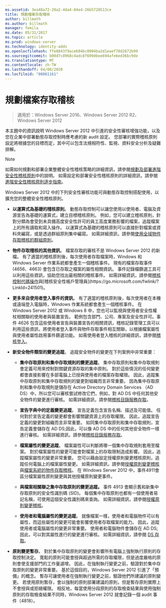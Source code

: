 ```yaml
---
ms.assetid: 3ea48a72-20a2-4da4-84e4-26b5728513ce
title: 規劃檔案存取稽核
author: billmath
ms.author: billmath
manager: femila
ms.date: 05/31/2017
ms.topic: article
ms.prod: windows-server
ms.technology: identity-adds
ms.openlocfilehash: ffe8843f9ace604bc0904ba2d1eaef78d2872b99
ms.sourcegitcommit: b00d7c8968c4adc8f699dbee694afe6ed36bc9de
ms.translationtype: MT
ms.contentlocale: zh-TW
ms.lasthandoff: 04/08/2020
ms.locfileid: "80861161"
---
```

# <a name="plan-for-file-access-auditing"></a>規劃檔案存取稽核

>適用於：Windows Server 2016、Windows Server 2012 R2、Windows Server 2012

本主題中的資訊說明 Windows Server 2012 中引進的安全性審核增強功能，以及您在企業中部署動態存取控制時應考慮的新 audit 設定。 您部署的實際稽核原則設定將根據您的目標而定，其中可以包含法規相符性、監視、資料安全分析及疑難排解。  
  
> [!NOTE]  
> 如需如何規劃和部署企業整體安全性稽核策略的詳細資訊，請參閱[規劃及部署進階安全性稽核原則](https://go.microsoft.com/fwlink/?LinkID=191139)中的說明。 如需設定和部署安全性稽核原則的詳細資訊，請參閱[進階安全性稽核原則逐步指南](https://go.microsoft.com/fwlink/?LinkID=191141)。  
  
Windows Server 2012 中的下列安全性審核功能可與動態存取控制搭配使用，以擴充您的整體安全性稽核原則。  
  
-   **以運算式為基礎的稽核原則**。 動態存取控制可以讓您使用以使用者、電腦及資源宣告為基礎的運算式，建立目標稽核原則。 例如，您可以建立稽核原則，針對分類為會受到未具備高度安全性許可的員工高度業務影響的檔案，追蹤檔案上的所有讀取和寫入操作。 以運算式為基礎的稽核原則可以直接針對檔案或資料夾編寫，或是透過群組原則集中編寫。 如需詳細資訊，請參閱[使用全域物件存取稽核的群組原則](https://go.microsoft.com/fwlink/?LinkId=241498)。  
  
-   **物件存取稽核的其他資訊**。 檔案存取的審核不是 Windows Server 2012 的新檔。 有了適當的稽核原則後，每次使用者存取檔案時，Windows 和 Windows Server 作業系統都會產生一個稽核事件。 現有的檔案存取事件 (4656、4663) 會包含已存取之檔案的屬性相關資訊。 事件記錄檔篩選工具可以利用這些資訊，協助您找出最相關的稽核事件。 如需詳細資訊，請參閱[稽核控制代碼操作](https://technet.microsoft.com//library/dd772626(WS.10).aspx)與[稽核安全性帳戶管理員](https://go.microsoft.com/fwlink/?LinkId=241501)。  
  
-   **更多來自使用者登入事件的資訊**。 有了適當的稽核原則後，每次使用者在本機或遠端登入電腦時，Windows 作業系統都會產生一個稽核事件。 在 Windows Server 2012 或 Windows 8 中，您也可以監視與使用者安全性權杖相關聯的使用者與裝置宣告。 範例包含部門、公司、專案及安全性許可。事件 4626 包含這些使用者宣告與裝置宣告的相關資訊，稽核記錄管理工具可以利用這些資訊，將使用者登入事件與物件存取事件相互關聯，以根據檔案屬性與使用者屬性啟用事件篩選功能。 如需使用者登入稽核的詳細資訊，請參閱[稽核登入](https://go.microsoft.com/fwlink/?LinkId=241502)。  
  
-   **新安全物件類型的變更追蹤**。 追蹤安全物件的變更在下列案例中非常重要：  
  
    -   **集中存取原則和集中存取規則的變更追蹤**。 集中存取原則和集中存取規則會定義可用來控制對關鍵資源存取的集中原則。 對於這些情況的任何變更都會直接影響在多部電腦上已授與使用者的檔案存取權限。 因此，追蹤集中存取原則和集中存取規則的變更對組織而言非常重要。 因為集中存取原則和集中存取規則是儲存在 Active Directory Domain Services （AD DS）中，所以您可以審核嘗試修改它們，例如，對 AD DS 中任何其他安全物件的變更進行審核。 如需詳細資訊，請參閱[稽核目錄服務存取](https://technet.microsoft.com/library/dd941618(WS.10).aspx)。  
  
    -   **宣告字典中的定義變更追蹤**。 宣告定義包含宣告名稱、描述及可能值。 任何對於宣告定義的變更都會影響關鍵資源上的存取權限。 因此，追蹤宣告定義的變更對組織而言非常重要。 如同集中存取原則和集中存取規則，宣告定義會儲存在 AD DS;因此，可以像 AD DS 中的任何其他安全物件一樣進行審核。 如需詳細資訊，請參閱[稽核目錄服務存取](https://technet.microsoft.com/library/dd941618(WS.10).aspx)。  
  
    -   **檔案屬性的變更追蹤**。 檔案屬性可以判斷將哪一個集中存取規則套用至檔案。 對於檔案屬性的變更可能會對檔案上的存取限制造成影響。 因此，追蹤檔案屬性的變更非常重要。 您可以藉由設定授權原則變更稽核原則，追蹤任何電腦上的檔案屬性變更。 如需詳細資訊，請參閱[授權原則變更稽核](https://go.microsoft.com/fwlink/?LinkId=241504)與[檔案系統的物件存取稽核](https://go.microsoft.com/fwlink/?LinkId=241505)。 在 Windows Server 2012 中，事件4911會區分檔案屬性原則變更與其他授權原則變更事件。  
  
    -   **與檔案相關聯之集中存取原則的變更追蹤。** 事件 4913 會顯示舊和新集中存取原則的安全性識別碼 (SID)。 每個集中存取原則也都有一個使用者易記名稱，可使用這個安全性識別碼來查詢。 如需詳細資訊，請參閱[授權原則變更稽核](https://go.microsoft.com/fwlink/?LinkId=241504)。  
  
    -   **使用者和電腦屬性的變更追蹤**。 就像檔案一樣，使用者和電腦物件可以有屬性，而這些屬性的變更可能會影響使用者存取檔案的能力。 因此，追蹤使用者或電腦屬性的變更非常重要。 使用者和電腦物件會儲存在 AD DS;因此，可以對其屬性進行的變更進行審核。 如需詳細資訊，請參閱 [DS 存取](https://go.microsoft.com/fwlink/?LinkId=241508)。  
  
-   **原則變更暫存**。 對於集中存取原則的變更會影響所有電腦上強制執行原則的存取控制決定。 寬鬆的原則可能會授與超過所需的存取權限，但是過度嚴格的原則會使支援部門的工作量遽增。 因此，在強制執行變更之前，驗證對於集中存取原則的變更非常重要。 基於這個目的，Windows Server 2012 引進了「預備」的概念。 暫存可讓使用者在強制執行變更之前，驗證他們所建議的原則變更。 若使用原則暫存，會以強制的原則部署建議的原則，但是暫存原則實際上不會授與或拒絕權限。 相反地，每當使用分段原則的存取檢查結果與使用強制原則的存取檢查結果不同時，Windows Server 2012 就會記錄一個 audit 事件（4818）。  
  


